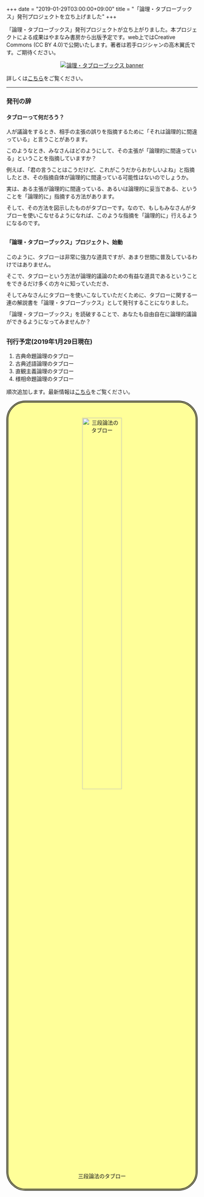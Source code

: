 +++
date = "2019-01-29T03:00:00+09:00"
title = "「論理・タブローブックス」発刊プロジェクトを立ち上げました"
+++

「論理・タブローブックス」発刊プロジェクトが立ち上がりました。本プロジェクトによる成果はやまなみ書房から出版予定です。web上ではCreative Commons (CC BY 4.0)で公開いたします。著者は若手ロジシャンの高木翼氏です。ご期待ください。

<p style="text-align: center;"><a href="/tableau/"><img src="/images/recentWorks/tableauBanner_ol.svg" alt="論理・タブローブックス banner"></a></p>

詳しくは[こちら](/tableau/)をご覧ください。

---

### 発刊の辞

#### タブローって何だろう？

<p style= "margin: 0 0 10px 0;">人が議論をするとき、相手の主張の誤りを指摘するために「それは論理的に間違っている」と言うことがあります。</p>
<p style= "margin: 0 0 10px 0;">このようなとき、みなさんはどのようにして、その主張が「論理的に間違っている」ということを指摘していますか？</p>
<p style= "margin: 0 0 10px 0;">例えば、「君の言うことはこうだけど、これがこうだからおかしいよね」と指摘したとき、その指摘自体が論理的に間違っている可能性はないのでしょうか。</p>
<p style= "margin: 0 0 10px 0;">実は、ある主張が論理的に間違っている、あるいは論理的に妥当である、ということを「論理的に」指摘する方法があります。</p>
<p style= "margin: 0 0 30px 0;">そして、その方法を図示したものがタブローです。なので、もしもみなさんがタブローを使いこなせるようになれば、このような指摘を「論理的に」行えるようになるのです。</p>


#### 「論理・タブローブックス」プロジェクト、始動

<p style= "margin: 0 0 10px 0;">このように、タブローは非常に強力な道具ですが、あまり世間に普及しているわけではありません。</p>
<p style= "margin: 0 0 10px 0;">そこで、タブローという方法が論理的議論のための有益な道具であるということをできるだけ多くの方々に知っていただき、</p>
<p style= "margin: 0 0 10px 0;">そしてみなさんにタブローを使いこなしていただくために、タブローに関する一連の解説書を「論理・タブローブックス」として発刊することになりました。</p>
<p style= "margin: 0 0 30px 0;">「論理・タブローブックス」を読破することで、あなたも自由自在に論理的議論ができるようになってみませんか？</p>


### 刊行予定(2019年1月29日現在)

1. 古典命題論理のタブロー
1. 古典述語論理のタブロー
1. 直観主義論理のタブロー
1. 様相命題論理のタブロー

順次追加します。最新情報は[こちら](/tableau/)をご覧ください。

<div style="padding: 10px; margin-bottom: 10px; border: 5px double #333333; border-radius: 50px; background-color: #ffff99;">
<p style="text-align: center; margin: 30px;"><img src="/images/tableau/tableauTopPR.svg" alt="三段論法のタブロー" width=50%></p>
<p style="text-align: center;">三段論法のタブロー</p>
</div>
